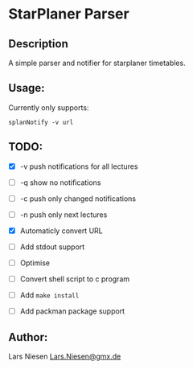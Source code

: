StarPlaner Parser
=================


Description
-----------

A simple parser and notifier for starplaner timetables.


Usage:
------

Currently only supports:

```
splanNotify -v url
```


TODO:
-----

 - [X] -v push notifications for all lectures
 - [ ] -q show no notifications
 - [ ] -c push only changed notifications
 - [ ] -n push only next lectures

 - [X] Automaticly convert URL
 - [ ] Add stdout support

 - [ ] Optimise
 - [ ] Convert shell script to c program
 - [ ] Add `make install`
 - [ ] Add packman package support



Author:
-------
Lars Niesen <Lars.Niesen@gmx.de>
